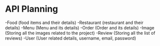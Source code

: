 # API Planning


-Food (food items and their details)
-Restaurant (restaurant and their details)
-Menu (Menu and its details)
-Order (Order and its details)
-Image (Storing all the images related to the project)
-Review (Storing all the list of reviews)
-User (User related details, username, email, password)